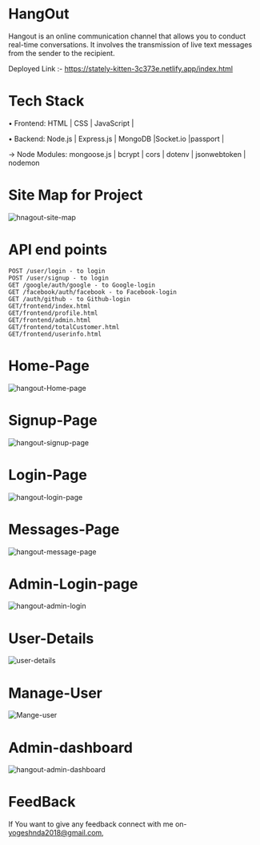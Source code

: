 # HangOut

Hangout is an online communication channel that allows you to conduct real-time conversations. It involves the transmission of live text messages from the sender to the recipient.



Deployed Link :- https://stately-kitten-3c373e.netlify.app/index.html



# Tech Stack

• Frontend: HTML | CSS | JavaScript |

• Backend: Node.js | Express.js | MongoDB |Socket.io |passport |

→ Node Modules: mongoose.js | bcrypt | cors | dotenv | jsonwebtoken | nodemon

# Site Map for Project

![hnagout-site-map](https://user-images.githubusercontent.com/65457075/229422084-c4d902a9-facd-41ff-820f-51c673d5bf29.PNG)


# API end points
```POST /users/register - to register
POST /user/login - to login
POST /user/signup - to login
GET /google/auth/google - to Google-login
GET /facebook/auth/facebook - to Facebook-login
GET /auth/github - to Github-login
GET/frontend/index.html
GET/frontend/profile.html
GET/frontend/admin.html
GET/frontend/totalCustomer.html
GET/frontend/userinfo.html
```

# Home-Page
![hangout-Home-page](https://user-images.githubusercontent.com/65457075/229265649-7e2493ab-918b-4fc9-a576-dcfc2213b3a0.PNG)


# Signup-Page
![hangout-signup-page](https://user-images.githubusercontent.com/65457075/229265665-d022e355-721b-414d-b830-a9a065689a6c.PNG)


# Login-Page
![hangout-login-page](https://user-images.githubusercontent.com/65457075/229265704-7604c883-e6b6-46ec-8cc8-a6143a77ed9e.PNG)

# Messages-Page

![hangout-message-page](https://user-images.githubusercontent.com/65457075/229415981-7f531584-3c68-4b1e-bf19-02a1603db2b4.PNG)

# Admin-Login-page
![hangout-admin-login](https://user-images.githubusercontent.com/65457075/229414100-76a409de-aae3-4d74-9f67-d072ec1a378b.PNG)

# User-Details
![user-details](https://user-images.githubusercontent.com/65457075/229416044-ee564bd9-35cf-4651-a9fe-496d91c80f74.PNG)

# Manage-User

![Mange-user](https://user-images.githubusercontent.com/65457075/229416102-a458f088-2320-49f0-9acb-6f712ef7b6a9.PNG)


# Admin-dashboard

![hangout-admin-dashboard](https://user-images.githubusercontent.com/65457075/229414186-5f39ae5b-4576-4322-927c-51085cb48993.PNG)

# FeedBack
If You want to give any feedback connect with me on- yogeshnda2018@gmail.com,
